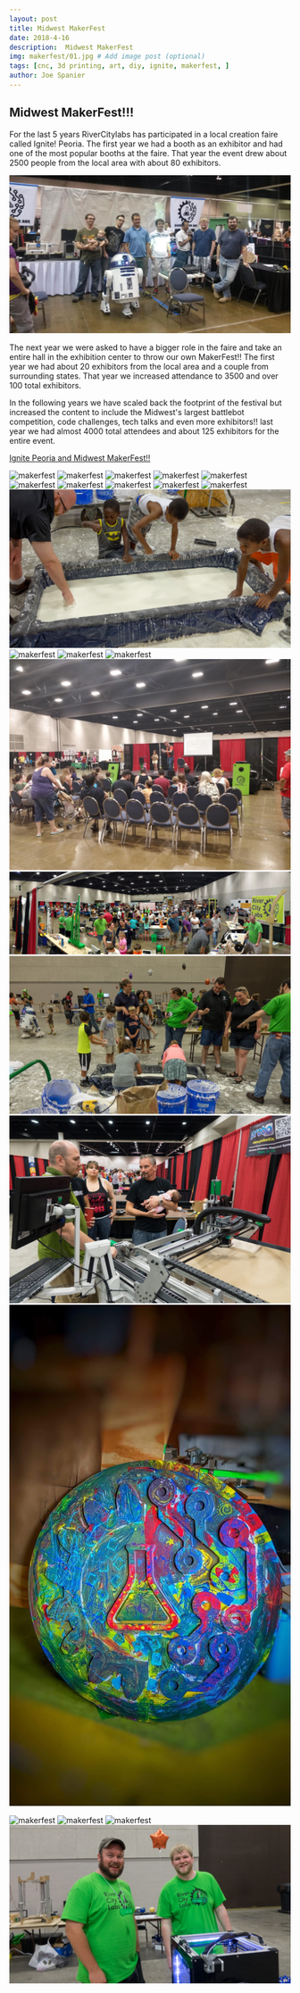 ```yaml
---
layout: post
title: Midwest MakerFest
date: 2018-4-16
description:  Midwest MakerFest
img: makerfest/01.jpg # Add image post (optional)
tags: [cnc, 3d printing, art, diy, ignite, makerfest, ]
author: Joe Spanier
---
```


 Midwest MakerFest!!!
----
For the last 5 years RiverCitylabs has participated in a local creation faire called Ignite! Peoria. The first year we had a booth as an exhibitor and had one of the most popular booths at the faire. That year the event drew about 2500 people from the local area with about 80 exhibitors.

![makerfest](/assets/img/makerfest/20.jpg)

The next year we were asked to have a bigger role in the faire and take an entire hall in the exhibition center to throw our own MakerFest!! The first year we had about 20 exhibitors from the local area and a couple from surrounding states. That year we increased attendance to 3500 and over 100 total exhibitors.

In the following years we have scaled back the footprint of the festival but increased the content to include the Midwest's largest battlebot competition, code challenges, tech talks and even more exhibitors!! last year we had almost 4000 total attendees and about 125 exhibitors for the entire event.

[Ignite Peoria and Midwest MakerFest!!](https://www.artspartners.net/ignite-peoria/)

![makerfest](/assets/img/makerfest/01.jpg)
![makerfest](/assets/img/makerfest/02.jpg)
![makerfest](/assets/img/makerfest/03.jpg)
![makerfest](/assets/img/makerfest/04.jpg)
![makerfest](/assets/img/makerfest/05.jpg)
![makerfest](/assets/img/makerfest/06.jpg)
![makerfest](/assets/img/makerfest/07.jpg)
![makerfest](/assets/img/makerfest/08.jpg)
![makerfest](/assets/img/makerfest/09.jpg)
![makerfest](/assets/img/makerfest/10.jpg)
![makerfest](/assets/img/makerfest/11.jpg)
![makerfest](/assets/img/makerfest/12.jpg)
![makerfest](/assets/img/makerfest/13.jpg)
![makerfest](/assets/img/makerfest/14.jpg)
![makerfest](/assets/img/makerfest/15.jpg)
![makerfest](/assets/img/makerfest/16.jpg)
![makerfest](/assets/img/makerfest/17.jpg)
![makerfest](/assets/img/makerfest/18.jpg)
![makerfest](/assets/img/makerfest/19.jpg)

![makerfest](/assets/img/makerfest/21.jpg)
![makerfest](/assets/img/makerfest/22.jpg)
![makerfest](/assets/img/makerfest/23.jpg)
![makerfest](/assets/img/makerfest/24.jpg)
